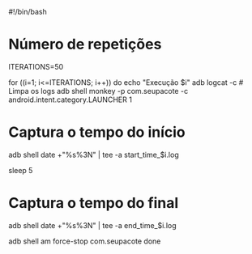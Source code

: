 #!/bin/bash

# Número de repetições
ITERATIONS=50

for ((i=1; i<=ITERATIONS; i++))
do
  echo "Execução $i"
  adb logcat -c  # Limpa os logs
  adb shell monkey -p com.seupacote -c android.intent.category.LAUNCHER 1

  # Captura o tempo do início
  adb shell date +"%s%3N" | tee -a start_time_$i.log

  sleep 5

  # Captura o tempo do final
  adb shell date +"%s%3N" | tee -a end_time_$i.log

  adb shell am force-stop com.seupacote
done
